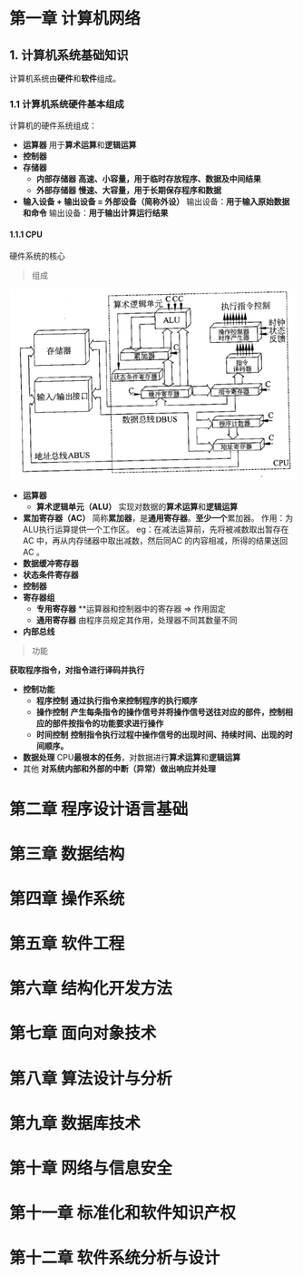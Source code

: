 
# 第一章 计算机网络
## 1. 计算机系统基础知识
计算机系统由**硬件**和**软件**组成。
### 1.1 计算机系统硬件基本组成
计算机的硬件系统组成：
* **运算器**
	用于**算术运算**和**逻辑运算**
* **控制器**
* **存储器**
	* **内部存储器**
		**高速、小容量，用于临时存放程序、数据及中间结果**
	 * **外部存储器**
		 **慢速、大容量，用于长期保存程序和数据**
* **输入设备 + 输出设备 = 外部设备（简称外设）**
	输出设备：**用于输入原始数据和命令**
	输出设备：**用于输出计算运行结果**


#### 1.1.1 CPU
硬件系统的核心
>组成

![image-20230419220811306](%E5%9B%BE%E7%89%87/image-20230419220811306.png)

* **运算器**
	*  **算术逻辑单元（ALU）**
		实现对数据的**算术运算**和**逻辑运算**
* **累加寄存器（AC）**
	简称**累加器**，是**通用寄存器**。**至少一个**累加器。
    作用：为ALU执行运算提供一个工作区。
    eg：在减法运算前，先将被减数取出暂存在AC 中，再从内存储器中取出减数，然后同AC 的内容相减，所得的结果送回AC 。
*  **数据缓冲寄存器**
* **状态条件寄存器**
* **控制器**
* **寄存器组**
	* **专用寄存器**
		**运算器和控制器中的寄存器  => 作用固定
	* **通用寄存器**
		由程序员规定其作用，处理器不同其数量不同
* **内部总线**



>功能

**获取程序指令，对指令进行译码并执行**

* **控制功能**
	* **程序控制**
		**通过执行指令来控制程序的执行顺序**
	* **操作控制**
		**产生每条指令的操作信号并将操作信号送往对应的部件，控制相应的部件按指令的功能要求进行操作**
	* **时间控制**
		 **控制指令执行过程中操作信号的出现时间、持续时间、出现的时间顺序。**
* **数据处理**
	CPU**最根本的任务**，对数据进行**算术运算**和**逻辑运算**
* 其他
	**对系统内部和外部的中断（异常）做出响应并处理**









# 第二章 程序设计语言基础







# 第三章 数据结构







# 第四章 操作系统









# 第五章 软件工程









# 第六章 结构化开发方法













# 第七章 面向对象技术









# 第八章 算法设计与分析











# 第九章 数据库技术











# 第十章 网络与信息安全









# 第十一章 标准化和软件知识产权













# 第十二章 软件系统分析与设计











